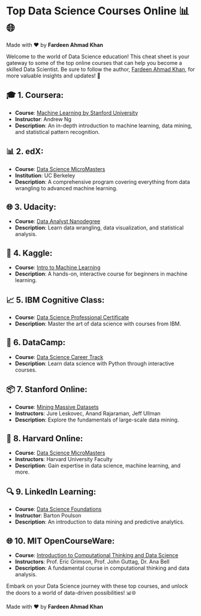 # Top Data Science Courses Online 📊🌐

Made with :heart: by **Fardeen Ahmad Khan**

Welcome to the world of Data Science education! This cheat sheet is your gateway to some of the top online courses that can help you become a skilled Data Scientist. Be sure to follow the author, [Fardeen Ahmad Khan](https://github.com/I-Fardeen), for more valuable insights and updates! 🙌

## 🎓 **1. Coursera**:
   - **Course**: [Machine Learning by Stanford University](https://www.coursera.org/learn/machine-learning)
   - **Instructor**: Andrew Ng
   - **Description**: An in-depth introduction to machine learning, data mining, and statistical pattern recognition.

## 📊 **2. edX**:
   - **Course**: [Data Science MicroMasters](https://www.edx.org/micromasters/data-science)
   - **Institution**: UC Berkeley
   - **Description**: A comprehensive program covering everything from data wrangling to advanced machine learning.

## 🌐 **3. Udacity**:
   - **Course**: [Data Analyst Nanodegree](https://www.udacity.com/course/data-analyst-nanodegree--nd002)
   - **Description**: Learn data wrangling, data visualization, and statistical analysis.

## 🚀 **4. Kaggle**:
   - **Course**: [Intro to Machine Learning](https://www.kaggle.com/learn/intro-to-machine-learning)
   - **Description**: A hands-on, interactive course for beginners in machine learning.

## 📈 **5. IBM Cognitive Class**:
   - **Course**: [Data Science Professional Certificate](https://www.coursera.org/professional-certificates/ibm-data-science)
   - **Description**: Master the art of data science with courses from IBM.

## 🔑 **6. DataCamp**:
   - **Course**: [Data Science Career Track](https://www.datacamp.com/tracks/data-scientist-with-python)
   - **Description**: Learn data science with Python through interactive courses.

## 📦 **7. Stanford Online**:
   - **Course**: [Mining Massive Datasets](https://online.stanford.edu/courses/csp-xtech07-breaking-data-science)
   - **Instructors**: Jure Leskovec, Anand Rajaraman, Jeff Ullman
   - **Description**: Explore the fundamentals of large-scale data mining.

## 🌟 **8. Harvard Online**:
   - **Course**: [Data Science MicroMasters](https://online-learning.harvard.edu/micromasters-data-science)
   - **Instructors**: Harvard University Faculty
   - **Description**: Gain expertise in data science, machine learning, and more.

## 🔍 **9. LinkedIn Learning**:
   - **Course**: [Data Science Foundations](https://www.linkedin.com/learning/data-science-foundations-data-mining)
   - **Instructor**: Barton Poulson
   - **Description**: An introduction to data mining and predictive analytics.

## 🌐 **10. MIT OpenCourseWare**:
   - **Course**: [Introduction to Computational Thinking and Data Science](https://ocw.mit.edu/courses/electrical-engineering-and-computer-science/6-0002-introduction-to-computational-thinking-and-data-science-fall-2016/)
   - **Instructors**: Prof. Eric Grimson, Prof. John Guttag, Dr. Ana Bell
   - **Description**: A fundamental course in computational thinking and data analysis.

Embark on your Data Science journey with these top courses, and unlock the doors to a world of data-driven possibilities! 📊🌐

Made with :heart: by **Fardeen Ahmad Khan**
